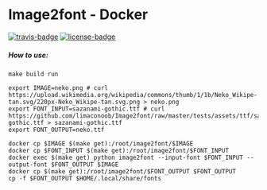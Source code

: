 # Image2font - Docker

[![travis-badge][]][travis] [![license-badge][]][license]

[travis-badge]: https://travis-ci.org/limaconoob/Image2font.svg?branch=docker&style=flat-square
[travis]: https://travis-ci.org/limaconoob/Image2font
[license-badge]: http://img.shields.io/badge/license-GPLv3-blue.svg?style=flat-square
[license]: https://github.com/limaconoob/Image2font/blob/docker/LICENSE

##### How to use:
```shell
make build run

export IMAGE=neko.png # curl https://upload.wikimedia.org/wikipedia/commons/thumb/1/1b/Neko_Wikipe-tan.svg/220px-Neko_Wikipe-tan.svg.png > neko.png
export FONT_INPUT=sazanami-gothic.ttf # curl https://github.com/limaconoob/Image2font/raw/master/tests/assets/ttf/sazanami-gothic.ttf > sazanami-gothic.ttf
export FONT_OUTPUT=neko.ttf

docker cp $IMAGE $(make get):/root/image2font/$IMAGE
docker cp $FONT_INPUT $(make get):/root/image2font/$FONT_INPUT
docker exec $(make get) python image2font --input-font $FONT_INPUT --output-font $FONT_OUTPUT $IMAGE
docker cp $(make get):/root/image2font/$FONT_OUTPUT $FONT_OUTPUT
cp -f $FONT_OUTPUT $HOME/.local/share/fonts
```
